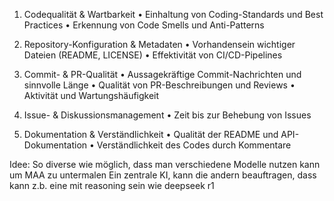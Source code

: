 1. Codequalität & Wartbarkeit
	•	Einhaltung von Coding-Standards und Best Practices
	•	Erkennung von Code Smells und Anti-Patterns
 
2. Repository-Konfiguration & Metadaten
	•	Vorhandensein wichtiger Dateien (README, LICENSE)
	•	Effektivität von CI/CD-Pipelines
 
3. Commit- & PR-Qualität
	•	Aussagekräftige Commit-Nachrichten und sinnvolle Länge
	•	Qualität von PR-Beschreibungen und Reviews
	•	Aktivität und Wartungshäufigkeit
 
4. Issue- & Diskussionsmanagement
	•	Zeit bis zur Behebung von Issues
 
5. Dokumentation & Verständlichkeit
	•	Qualität der README und API-Dokumentation
	•	Verständlichkeit des Codes durch Kommentare

Idee: So diverse wie möglich, dass man verschiedene Modelle nutzen kann um MAA zu untermalen
Ein zentrale KI, kann die andern beauftragen, dass kann z.b. eine mit reasoning sein wie deepseek r1

